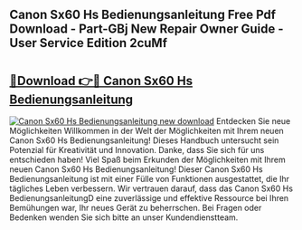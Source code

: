 ## Canon Sx60 Hs Bedienungsanleitung Free Pdf Download - Part-GBj New Repair Owner Guide - User Service Edition 2cuMf

# <h2><a href="http://df1kzsq.blite.top/?on=Canon+Sx60+Hs+Bedienungsanleitung">🔗Download 👉🔴 Canon Sx60 Hs Bedienungsanleitung</a></h2>

[![Canon Sx60 Hs Bedienungsanleitung new download](https://i.imgur.com/lujVjoI.png)](http://df1kzsq.blite.top/?on=Canon+Sx60+Hs+Bedienungsanleitung)
Entdecken Sie neue Möglichkeiten Willkommen in der Welt der Möglichkeiten mit Ihrem neuen Canon Sx60 Hs Bedienungsanleitung! Dieses Handbuch untersucht sein Potenzial für Kreativität und Innovation. Danke, dass Sie sich für uns entschieden haben! Viel Spaß beim Erkunden der Möglichkeiten mit Ihrem neuen Canon Sx60 Hs Bedienungsanleitung! Dieser Canon Sx60 Hs Bedienungsanleitung ist mit einer Fülle von Funktionen ausgestattet, die Ihr tägliches Leben verbessern. Wir vertrauen darauf, dass das Canon Sx60 Hs BedienungsanleitungD eine zuverlässige und effektive Ressource bei Ihren Bemühungen war, Ihr neues Gerät zu beherrschen. Bei Fragen oder Bedenken wenden Sie sich bitte an unser Kundendienstteam.
